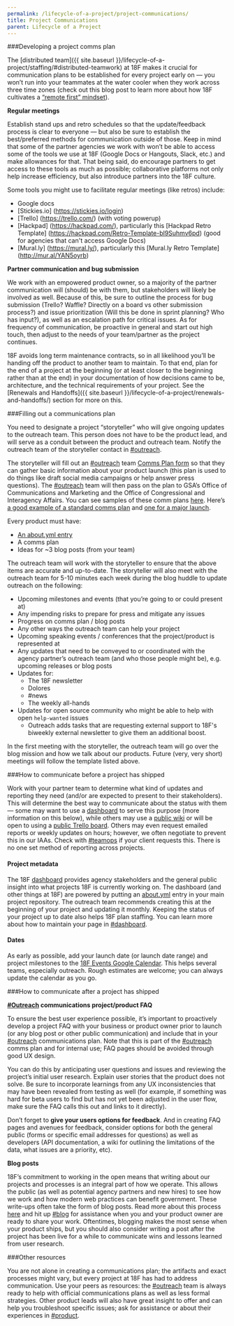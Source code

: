 ```yaml
---
permalink: /lifecycle-of-a-project/project-communications/
title: Project Communications
parent: Lifecycle of a Project
---
```

###Developing a project comms plan

The [distributed team]({{ site.baseurl }}/lifecycle-of-a-project/staffing/#distributed-teamwork) at 18F makes it crucial for communication plans to be established for every project early on — you won’t run into your teammates at the water cooler when they work across three time zones (check out this blog post to learn more about how 18F cultivates a [“remote first” mindset](https://18f.gsa.gov/2015/10/15/best-practices-for-distributed-teams/)).

**Regular meetings**

Establish stand ups and retro schedules so that the update/feedback process is clear to everyone — but also be sure to establish the best/preferred methods for communication outside of those. Keep in mind that some of the partner agencies we work with won’t be able to access some of the tools we use at 18F (Google Docs or Hangouts, Slack, etc.) and make allowances for that. That being said, do encourage partners to get access to these tools as much as possible; collaborative platforms not only help increase efficiency, but also introduce partners into the 18F culture.

Some tools you might use to facilitate regular meetings (like retros) include:

- Google docs
- [Stickies.io] (https://stickies.io/login)
- [Trello] (https://trello.com/) (with voting powerup)
- [Hackpad] (https://hackpad.com/), particularly this [Hackpad Retro Template] (https://hackpad.com/Retro-Template-bl9Suhmv6pd) (good for agencies that can't access Google Docs)
- [Mural.ly] (https://mural.ly/), particularly this [Mural.ly Retro Template] (http://mur.al/YAN5oyrb)

**Partner communication and bug submission**

We work with an empowered product owner, so a majority of the partner communication will (should) be with them, but stakeholders will likely be involved as well. Because of this, be sure to outline the process for bug submission (Trello? Waffle? Directly on a board vs other submission process?) and issue prioritization (Will this be done in sprint planning? Who has input?), as well as an escalation path for critical issues. As for frequency of communication, be proactive in general and start out high touch, then adjust to the needs of your team/partner as the project continues.

18F avoids long term maintenance contracts, so in all likelihood you’ll be handing off the product to another team to maintain. To that end, plan for the end of a project at the beginning (or at least closer to the beginning rather than at the end) in your documentation of how decisions came to be, architecture, and the technical requirements of your project. See the [Renewals and Handoffs]({{ site.baseurl }}/lifecycle-of-a-project/renewals-and-handoffs/) section for more on this.

###Filling out a communications plan

You need to designate a project “storyteller” who will give ongoing updates to the outreach team. This person does not have to be the product lead, and will serve as a conduit between the product and outreach team. Notify the outreach team of the storyteller contact in [#outreach](https://18f.slack.com/messages/outreach/).

The storyteller will fill out an [#outreach](https://18f.slack.com/messages/outreach/) team [Comms Plan form](https://docs.google.com/document/d/1xc7H6m7lfesCN-phJGvGSDPmtoinB5sM9KAA8deMNTQ/edit) so that they can gather basic information about your product launch (this plan is used to do things like draft social media campaigns or help answer press questions). The [#outreach](https://18f.slack.com/messages/outreach/) team will then pass on the plan to GSA’s Office of Communications and Marketing and the Office of Congressional and Interagency Affairs. You can see samples of these comm plans [here](https://drive.google.com/drive/u/0/folders/0B7hjBcSbIxAnfndJTWJDWjVaX2NjVnRfNGhGazRjYnNVVXhHcnJuNmJOdEtXQ09VTkNBU0E). Here’s [a good example of a standard comms plan](https://docs.google.com/document/d/1hqdYs2yR4iBhqFP-utEcdqQLdteJvgx5lP9L2ROzNhI/edit#heading=h.luo7pdd2ubbk) and [one for a major launch](https://docs.google.com/document/d/1zFk9rpV8LcdbaaS25K1msRzGnEoi7i0QNR2vrcENatQ/edit#heading=h.luo7pdd2ubbk).

Every product must have:

- [An about.yml entry](#project-metadata)
- A comms plan
- Ideas for ~3 blog posts (from your team)

The outreach team will work with the storyteller to ensure that the above items are accurate and up-to-date. The storyteller will also meet with the outreach team for 5-10 minutes each week during the blog huddle to update outreach on the following:

- Upcoming milestones and events (that you’re going to or could present at)
- Any impending risks to prepare for press and mitigate any issues
- Progress on comms plan / blog posts
- Any other ways the outreach team can help your project
- Upcoming speaking events / conferences that the project/product is represented at
- Any updates that need to be conveyed to or coordinated with the agency partner’s outreach team (and who those people might be), e.g. upcoming releases or blog posts
- Updates for:
    - The 18F newsletter
    - Dolores
    - #news
    - The weekly all-hands
- Updates for open source community who might be able to help with open `help-wanted` issues
    - Outreach adds tasks that are requesting external support to 18F's biweekly external newsletter to give them an additional boost.

In the first meeting with the storyteller, the outreach team will go over the blog mission and how we talk about our products. Future (very, very short) meetings will follow the template listed above.

###How to communicate before a project has shipped

Work with your partner team to determine what kind of updates and reporting they need (and/or are expected to present to their stakeholders). This will determine the best way to communicate about the status with them — some may want to use a [dashboard](https://18f.gsa.gov/dashboard/) to serve this purpose (more information on this below), while others may use a [public wiki](https://github.com/18F/doi-extractives-data/wiki) or will be open to using a [public Trello board](https://18f.gsa.gov/2015/12/07/what-exactly-do-we-even-do-all-day/). Others may even request emailed reports or weekly updates on hours; however, we often negotiate to prevent this in our IAAs. Check with [#teamops](https://18f.slack.com/messages/teamops) if your client requests this. There is no one set method of reporting across projects.

#### Project metadata

The 18F [dashboard](https://18f.gsa.gov/dashboard/) provides agency stakeholders and the general public insight into what projects 18F is currently working on. The dashboard (and other things at 18F) are powered by putting an [about.yml](https://github.com/18F/about_yml) entry in your main project repository. The outreach team recommends creating this at the beginning of your project and updating it monthly. Keeping the status of your project up to date also helps 18F plan staffing. You can learn more about how to maintain your page in [#dashboard](https://18f.slack.com/messages/dashboard).

#### Dates

As early as possible, add your launch date (or launch date range) and project milestones to the [18F Events Google Calendar](https://calendar.google.com/calendar/embed?src=gsa.gov_3rapmucstu32ma18da84el20ug@group.calendar.google.com&ctz=America/New_York). This helps several teams, especially outreach. Rough estimates are welcome; you can always update the calendar as you go.

###How to communicate after a project has shipped

**[#Outreach](https://18f.slack.com/messages/outreach/) communications project/product FAQ**

To ensure the best user experience possible, it’s important to proactively develop a project FAQ with your business or product owner prior to launch (or any blog post or other public communication) and include that in your [#outreach](https://18f.slack.com/messages/outreach/) communications plan. Note that this is part of the [#outreach](https://18f.slack.com/messages/outreach/) comms plan and for internal use; FAQ pages should be avoided through good UX design.

You can do this by anticipating user questions and issues and reviewing the project’s initial user research. Explain user stories that the product does not solve. Be sure to incorporate learnings from any UX inconsistencies that may have been revealed from testing as well (for example, if something was hard for beta users to find but has not yet been adjusted in the user flow, make sure the FAQ calls this out and links to it directly).

Don’t forget to **give your users options for feedback**. And in creating FAQ pages and avenues for feedback, consider options for both the general public (forms or specific email addresses for questions) as well as developers (API documentation, a wiki for outlining the limitations of the data, what issues are a priority, etc).

**Blog posts**

18F’s commitment to working in the open means that writing about our projects and processes is an integral part of how we operate. This allows the public (as well as potential agency partners and new hires) to see how we work and how modern web practices can benefit government. These write-ups often take the form of blog posts. Read more about this process [here](https://hub.18f.gov/blogging/) and hit up [#blog](https://18f.slack.com/messages/blog/) for assistance when you and your product owner are ready to share your work. Oftentimes, blogging makes the most sense when your product ships, but you should also consider writing a post after the project has been live for a while to communicate wins and lessons learned from user research.

###Other resources

You are not alone in creating a communications plan; the artifacts and exact processes might vary, but every project at 18F has had to address communication. Use your peers as resources: the [#outreach](https://18f.slack.com/messages/outreach/) team is always ready to help with official communications plans as well as less formal strategies. Other product leads will also have great insight to offer and can help you troubleshoot specific issues; ask for assistance or about their experiences in [#product](https://18f.slack.com/messages/product).
